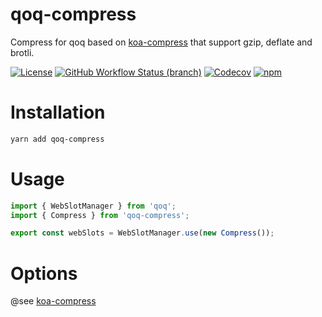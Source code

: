 # qoq-compress
Compress for qoq based on [koa-compress](https://github.com/koajs/compress) that support gzip, deflate and brotli.

[![License](https://img.shields.io/github/license/qoq-ts/qoq-compress)](https://github.com/qoq-ts/qoq-compress/blob/master/LICENSE)
[![GitHub Workflow Status (branch)](https://img.shields.io/github/workflow/status/qoq-ts/qoq-compress/CI/master)](https://github.com/qoq-ts/qoq-compress/actions)
[![Codecov](https://img.shields.io/codecov/c/github/qoq-ts/qoq-compress)](https://codecov.io/gh/qoq-ts/qoq-compress)
[![npm](https://img.shields.io/npm/v/qoq-compress)](https://www.npmjs.com/package/qoq-compress)

# Installation
```bash
yarn add qoq-compress
```

# Usage
```typescript
import { WebSlotManager } from 'qoq';
import { Compress } from 'qoq-compress';

export const webSlots = WebSlotManager.use(new Compress());
```

# Options
@see [koa-compress](https://github.com/koajs/compress/blob/master/README.md)
